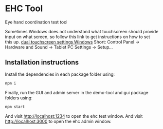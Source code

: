 # EHC Tool

Eye hand coordination test tool

Sometimes Windows does not understand what touchscreen should provide input on what screen, so follow this link to get instructions on how to set this up. [dual touchscreen settings Windows](https://support.ctouch.eu/hc/en-us/articles/115003949829-How-can-I-setup-multiple-touch-screens-in-Windows-10-)
Short: Control Panel -> Hardware and Sound -> Tablet PC Settings -> Setup...
## Installation instructions

Install the dependencies in each package folder using:

```bash
npm i
```

Finally, run the GUI and admin server in the demo-tool and gui package folders using:

```bash
npm start
```

And visit [http://localhost:1234](http://localhost:1234) to open the ehc test window.
And visit [http://localhost:3000](http://localhost:3000) to open the ehc admin window.
